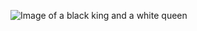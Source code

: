 ![Image of a black king and a white queen](https://ih0.redbubble.net/image.199191423.4734/flat,800x800,075,f.u1.jpg)
